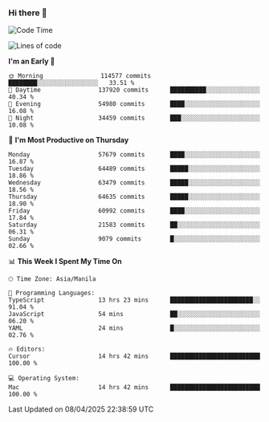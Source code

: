 ### Hi there 👋

<!--START_SECTION:waka-->
![Code Time](http://img.shields.io/badge/Code%20Time-5%2C988%20hrs%2026%20mins-blue)

![Lines of code](https://img.shields.io/badge/From%20Hello%20World%20I%27ve%20Written-125.7%20million%20lines%20of%20code-blue)

**I'm an Early 🐤** 

```text
🌞 Morning                114577 commits      ████████░░░░░░░░░░░░░░░░░   33.51 % 
🌆 Daytime                137920 commits      ██████████░░░░░░░░░░░░░░░   40.34 % 
🌃 Evening                54980 commits       ████░░░░░░░░░░░░░░░░░░░░░   16.08 % 
🌙 Night                  34459 commits       ███░░░░░░░░░░░░░░░░░░░░░░   10.08 % 
```
📅 **I'm Most Productive on Thursday** 

```text
Monday                   57679 commits       ████░░░░░░░░░░░░░░░░░░░░░   16.87 % 
Tuesday                  64489 commits       █████░░░░░░░░░░░░░░░░░░░░   18.86 % 
Wednesday                63479 commits       █████░░░░░░░░░░░░░░░░░░░░   18.56 % 
Thursday                 64635 commits       █████░░░░░░░░░░░░░░░░░░░░   18.90 % 
Friday                   60992 commits       ████░░░░░░░░░░░░░░░░░░░░░   17.84 % 
Saturday                 21583 commits       ██░░░░░░░░░░░░░░░░░░░░░░░   06.31 % 
Sunday                   9079 commits        █░░░░░░░░░░░░░░░░░░░░░░░░   02.66 % 
```


📊 **This Week I Spent My Time On** 

```text
🕑︎ Time Zone: Asia/Manila

💬 Programming Languages: 
TypeScript               13 hrs 23 mins      ███████████████████████░░   91.04 % 
JavaScript               54 mins             ██░░░░░░░░░░░░░░░░░░░░░░░   06.20 % 
YAML                     24 mins             █░░░░░░░░░░░░░░░░░░░░░░░░   02.76 % 

🔥 Editors: 
Cursor                   14 hrs 42 mins      █████████████████████████   100.00 % 

💻 Operating System: 
Mac                      14 hrs 42 mins      █████████████████████████   100.00 % 
```


 Last Updated on 08/04/2025 22:38:59 UTC
<!--END_SECTION:waka-->


<!--
**rad182/rad182** is a ✨ _special_ ✨ repository because its `README.md` (this file) appears on your GitHub profile.

Here are some ideas to get you started:

- 🔭 I’m currently working on ...
- 🌱 I’m currently learning ...
- 👯 I’m looking to collaborate on ...
- 🤔 I’m looking for help with ...
- 💬 Ask me about ...
- 📫 How to reach me: ...
- 😄 Pronouns: ...
- ⚡ Fun fact: ...
-->
